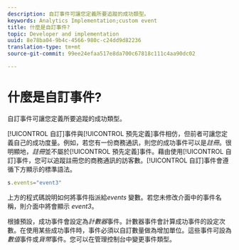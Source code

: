 ```yaml
---
description: 自訂事件可讓您定義所要追蹤的成功類型。
keywords: Analytics Implementation;custom event
title: 什麼是自訂事件?
topic: Developer and implementation
uuid: 8e78ba04-9b4c-4566-980c-c24dd9d82236
translation-type: tm+mt
source-git-commit: 99ee24efaa517e8da700c67818c111c4aa90dc02

---
```



# 什麼是自訂事件?

自訂事件可讓您定義所要追蹤的成功類型。

[!UICONTROL 自訂]事件與[!UICONTROL 預先定義]事件相仿，但前者可讓您定義自己的成功度量。例如，若您有一份商務通訊，則您的成功事件可以是&#x200B;_註冊_。很明顯地，_註冊_&#x200B;並不屬於[!UICONTROL 預先定義]事件。藉由使用[!UICONTROL 自訂]事件，您可以追蹤註冊您的商務通訊的訪客數。[!UICONTROL 自訂]事件會遵循下方顯示的標準語法。

```js
s.events="event3"
```

上方的程式碼說明如何將事件指派給&#x200B;_events_ 變數。若您未修改介面中的事件名稱，則介面中將會顯示 _event3_。

根據預設，成功事件會設定為&#x200B;_計數器_&#x200B;事件。計數器事件會計算成功事件的設定次數。在使用某些成功事件時，事件必須以自訂數量做為增加單位。這些事件可設為&#x200B;_數值_&#x200B;事件或&#x200B;_貨幣_&#x200B;事件。您可以在管理控制台中變更事件類型。
